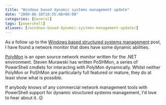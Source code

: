 ```yaml
---
title: "Windows based dynamic systems management update"
date: "2009-06-18T10:55:08+00:00"
categories: [General]
tags: [powershell]
aliases: [/windows-based-dynamic-systems-management-update/]
---
```


As a follow up to the [Windows based structured systems management](../windows-based-structured-systems-management/) post, I have found a network monitor that does have some dynamic abilities.

[PolyMon](http://www.codeplex.com/polymon) is an open source network monitor written for the .NET environment. Steven Murawski has written PoSHMon, a series of PowerShell cmdlets for interacting with PolyMon dynamically. Whilst neither PolyMon or PoShMon are particularly full featured or mature, they do at least show what is possible.

If anybody knows of any commercial network management tools with PowerShell support for dynamic structured systems management, I'd love to hear about it. :wink:
